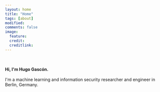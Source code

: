 ```yaml
---
layout: home 
title: "Home"
tags: [about]
modified:
comments: false
image:
  feature: 
  credit: 
  creditlink: 
---
```


<br><br>
<b>Hi, I'm Hugo Gascón.</b>
<br><br>
I'm a machine learning and information security researcher and engineer in Berlin, Germany.
